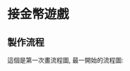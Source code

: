 接金幣遊戲
===================================================
製作流程
---------------------------------------------------
這個是第一次畫流程圖,
最一開始的流程圖:

